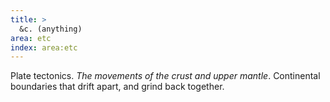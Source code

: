```yaml
---
title: >
  &c. (anything)
area: etc
index: area:etc
---
```


Plate tectonics.
_The movements of the crust and upper mantle_.
Continental boundaries that drift apart,
and grind back together.
